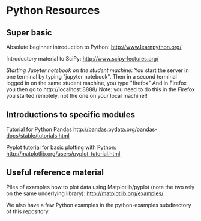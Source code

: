 # Python Resources

## Super basic
Absolute beginner introduction to Python:
http://www.learnpython.org/

Introductory material to SciPy:
http://www.scipy-lectures.org/

*Starting Jupyter notebook on the student machine:*
You start the server in one terminal by typing "jupyter notebook".
Then in a second terminal logged in on the same student machine, you type "firefox"
And in Firefox you then go to http://localhost:8888/
Note: you need to do this in the Firefox you started remotely, not the one on your local machine!!

## Introductions to specific modules
Tutorial for Python Pandas
http://pandas.pydata.org/pandas-docs/stable/tutorials.html

Pyplot tutorial for basic plotting with Python:
http://matplotlib.org/users/pyplot_tutorial.html

## Useful reference material
Piles of examples how to plot data using Matplotlib/pyplot (note the two rely on the same underlying library):
http://matplotlib.org/examples/

We also have a few Python examples in the python-examples subdirectory of this repository.
